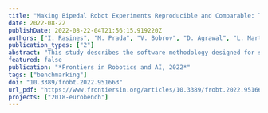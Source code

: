 ```yaml
---
title: "Making Bipedal Robot Experiments Reproducible and Comparable: The Eurobench Software Approach"
date: 2022-08-22
publishDate: 2022-08-22-04T21:56:15.919220Z
authors: ["I. Rasines", "M. Prada", "V. Bobrov", "D. Agrawal", "L. Martinez", "P. Iriondo", "A. Remazeilles", "J. McIntyre"]
publication_types: ["2"]
abstract: "This study describes the software methodology designed for systematic benchmarking of bipedal systems through the computation of performance indicators from data collected during an experimentation stage. Under the umbrella of the European project Eurobench, we collected approximately 30 protocols with related testbeds and scoring algorithms, aiming at characterizing the performances of humanoids, exoskeletons, and/or prosthesis under different conditions. The main challenge addressed in this study concerns the standardization of the scoring process to permit a systematic benchmark of the experiments. The complexity of this process is mainly due to the lack of consistency in how to store and organize experimental data, how to define the input and output of benchmarking algorithms, and how to implement these algorithms. We propose a simple but efficient methodology for preparing scoring algorithms, to ensure reproducibility and replicability of results. This methodology mainly constrains the interface of the software and enables the engineer to develop his/her metric in his/her favorite language. Continuous integration and deployment tools are then used to verify the replicability of the software and to generate an executable instance independent of the language through dockerization. This article presents this methodology and points at all the metrics and documentation repositories designed with this policy in Eurobench. Applying this approach to other protocols and metrics would ease the reproduction, replication, and comparison of experiments."
featured: false
publication: "*Frontiers in Robotics and AI, 2022*"
tags: ["benchmarking"]
doi: "10.3389/frobt.2022.951663"
url_pdf: "https://www.frontiersin.org/articles/10.3389/frobt.2022.951663/pdf"
projects: ["2018-eurobench"]
---
```

